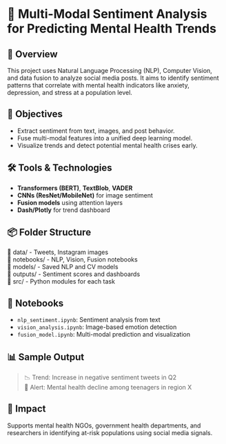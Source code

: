 # 📱 Multi-Modal Sentiment Analysis for Predicting Mental Health Trends

## 🧾 Overview
This project uses Natural Language Processing (NLP), Computer Vision, and data fusion to analyze social media posts. It aims to identify sentiment patterns that correlate with mental health indicators like anxiety, depression, and stress at a population level.

## 🎯 Objectives
- Extract sentiment from text, images, and post behavior.
- Fuse multi-modal features into a unified deep learning model.
- Visualize trends and detect potential mental health crises early.

## 🛠️ Tools & Technologies
- **Transformers (BERT)**, **TextBlob**, **VADER**
- **CNNs (ResNet/MobileNet)** for image sentiment
- **Fusion models** using attention layers
- **Dash/Plotly** for trend dashboard

## 📦 Folder Structure
📁 data/ - Tweets, Instagram images  
📁 notebooks/ - NLP, Vision, Fusion notebooks  
📁 models/ - Saved NLP and CV models  
📁 outputs/ - Sentiment scores and dashboards  
📁 src/ - Python modules for each task

## 🧪 Notebooks
- `nlp_sentiment.ipynb`: Sentiment analysis from text  
- `vision_analysis.ipynb`: Image-based emotion detection  
- `fusion_model.ipynb`: Multi-modal prediction and visualization

## 📊 Sample Output
> 📉 Trend: Increase in negative sentiment tweets in Q2  
> 🚨 Alert: Mental health decline among teenagers in region X

## 🧠 Impact
Supports mental health NGOs, government health departments, and researchers in identifying at-risk populations using social media signals.
